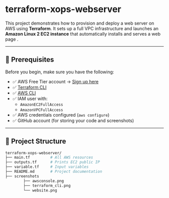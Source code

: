 # terraform-xops-webserver

This project demonstrates how to provision and deploy a web server on AWS using **Terraform**. It sets up a full VPC infrastructure and launches an **Amazon Linux 2 EC2 instance** that automatically installs and serves a web page .

---

## 📌 Prerequisites

Before you begin, make sure you have the following:

- ✅ AWS Free Tier account → [Sign up here](https://aws.amazon.com/free)
- ✅ [Terraform CLI](https://developer.hashicorp.com/terraform/install)
- ✅ [AWS CLI](https://docs.aws.amazon.com/cli/latest/userguide/install-cliv2.html)
- ✅ IAM user with:
  - `AmazonEC2FullAccess`
  - `AmazonVPCFullAccess`
- ✅ AWS credentials configured (`aws configure`)
- ✅ GitHub account (for storing your code and screenshots)

---

## 📁 Project Structure

```bash
terraform-xops-webserver/
├── main.tf         # All AWS resources
├── outputs.tf      # Prints EC2 public IP
├── variable.tf     # Input variables
├── README.md       # Project documentation
├── screenshots
        ├── awsconsole.png
        ├── terraform_cli.png
        └── website.png